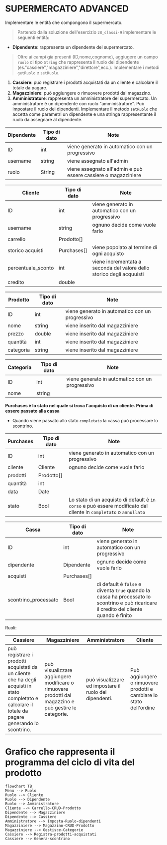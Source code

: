 # SUPERMERCATO ADVANCED

Implementare le entità che compongono il supermercato.

> Partendo dalla soluzione dell'esercizio `28_classi-9` implementare le seguenti entità:
- **Dipendente**: rappresenta un dipendente del supermercato.

> Oltre ai campi già presenti (ID,nome,cognome), aggiugere un campo `ruolo` di tipo `String` che rappresenta il ruolo del dipendente (es."cassiere","magazziniere","direttore",ecc.). Implementare i metodi `getRuolo` e `setRuolo`.

1. **Cassiere**: può registrare i prodotti acquistati da un cliente e calcolare il totale da pagare.
2. **Magazziniere**: può aggiungere o rimuovere prodotti dal magazzino.
3. **Amministratore**: rappresenta un amministratore del supermercato. Un amministratore è un dipendente con ruolo "amministratore".
Può impostare il ruolo dei dipendenti. Implementare il metodo `setRuolo` che accetta come parametri un dipendente e una stringa rappresentante il ruolo da assegnare al dipendente.

| Dipendente| Tipo di dato | Note
|-----------|-----------|-----------|
| ID | int | viene generato in automatico con un progressivo
| username | string | viene assegnato all'admin  
| ruolo | String | viene assegnato all'admin e può essere cassiere o magazziniere

|Cliente| Tipo di dato | Note 
|-----------|-----------|-----------|
| ID | int | viene generato in automatico con un progressivo
| username | string | ognuno decide come vuole farlo
| carrello | Prodotto[] | 
| storico acquisti | Purchases[] | viene popolato al termine di ogni acquisto
| percentuale_sconto | int | viene incrementata a seconda del valore dello storico degli acquuisti
| credito | double | 

|Prodotto| Tipo di dato | Note 
|-----------|-----------|-----------|
| ID | int | viene generato in automatico con un progressivo
| nome | string | viene inserito dal magazziniere
| prezzo | double | viene inserito dal magazziniere
| quantità | int | viene inserito dal magazziniere
| categoria | string | viene inserito dal magazziniere

|Categoria| Tipo di dato | Note 
|-----------|-----------|-----------|
| ID | int | viene generato in automatico con un progressivo
| nome | string | 

**Purchases è lo stato nel quale si trova l'acquisto di un cliente. Prima di essere passato alla cassa**
- Quando viene passato allo stato `completato` la cassa può processare lo scontrino.


|Purchases| Tipo di dato | Note 
|-----------|-----------|-----------|
| ID | int | viene generato in automatico con un progressivo
| cliente | Cliente | ognuno decide come vuole farlo
| prodotti | Prodotto[] | 
|quantità| int |
| data | Date | 
| stato | Bool |  Lo stato di un acquisto di default è `in corso` e può essere modificato dal cliente in `completato` o `annullato`

|Cassa| Tipo di dato | Note 
|-----------|-----------|-----------|
| ID | int | viene generato in automatico con un progressivo
| dipendente | Dipendente | ognuno decide come vuole farlo
| acquisti | Purchases[] | 
| scontrino_processato | Bool | di default è `false` e diventa `true` quando la cassa ha processato lo scontrino e può ricaricare il credito del cliente quando è finito

Ruoli:

|Cassiere|Magazziniere | Amministratore | Cliente 
|-----------|-----------|-----------|-----------|
| può registrare i prodotti acquistati da un cliente che ha degli acquisti in stato completato e calcolare il totale da pagare generando lo scontrino.| può visualizzare aggiungere modificare o rimuovere prodotti dal magazzino e può gestire le categorie. | può visualizzare ed impostare il ruolo dei dipendenti. | Può aggiungere o rimuovere prodotti e cambiare lo stato dell'ordine

# Grafico che rappresenta il programma del ciclo di vita del prodotto

```mermaid
flowchart TB
Menu --> Ruolo
Ruolo --> Cliente
Ruolo --> Dipendente
Ruolo --> Amministratore
Cliente --> Carrello-CRUD-Prodotto
Dipendente --> Magazziniere
Dipendente --> Cassiere
Amministratore --> Imposta-Ruolo-dipendenti
Magazziniere --> Magazzino-CRUD-Prodotto 
Magazziniere --> Gestisce-Categorie
Cassiere --> Registra-prodotti-acquistati
Cassiere --> Genera-scontrino
``` 






